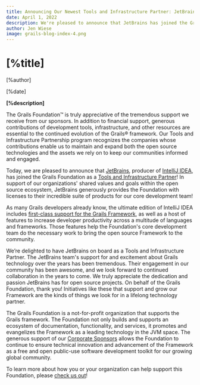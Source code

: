 ```yaml
---
title: Announcing Our Newest Tools and Infrastructure Partner: JetBrains
date: April 1, 2022
description: We're pleased to announce that JetBrains has joined the Grails Foundation as a Tools and Infrastructure Partner.
author: Jen Wiese
image: grails-blog-index-4.png
---
```


# [%title]

[%author]

[%date]

**[%description]**

The Grails Foundation™ is truly appreciative of the tremendous support we receive from our sponsors. In addition to financial support, generous contributions of development tools, infrastructure, and other resources are essential to the continued evolution of the Grails® framework. Our Tools and Infrastructure Partnership program recognizes the companies whose contributions enable us to maintain and expand both the open source technologies and the assets we rely on to keep our communities informed and engaged.

Today, we are pleased to announce that [JetBrains](https://www.jetbrains.com/), producer of [IntelliJ IDEA](https://www.jetbrains.com/idea/), has joined the Grails Foundation as a [Tools and Infrastructure Partner](https://grails.org/foundation/sponsor-list.html#infrastructure)! In support of our organizations' shared values and goals within the open source ecosystem, JetBrains generously provides the Foundation with licenses to their incredible suite of products for our core development team!

As many Grails developers already know, the ultimate edition of IntelliJ IDEA includes [first-class support for the Grails Framework](https://www.jetbrains.com/help/idea/getting-started-with-grails3.html), as well as a host of features to increase developer productivity across a multitude of languages and frameworks. Those features help the Foundation's core development team do the necessary work to bring the open source Framework to the community.

We’re delighted to have JetBrains on board as a Tools and Infrastructure Partner. The JetBrains team's support for and excitement about Grails technology over the years has been tremendous. Their engagement in our community has been awesome, and we look forward to continued collaboration in the years to come. We truly appreciate the dedication and passion JetBrains has for open source projects. On behalf of the Grails Foundation, thank you! Initiatives like these that support and grow our Framework are the kinds of things we look for in a lifelong technology partner. 

The Grails Foundation is a not-for-profit organization that supports the Grails framework. The Foundation not only builds and supports an ecosystem of documentation, functionality, and services, it promotes and evangelizes the Framework as a leading technology in the JVM space. The generous support of our [Corporate Sponsors](https://grails.org/foundation/sponsorship.html#corporate) allows the Foundation to continue to ensure technical innovation and advancement of the Framework as a free and open public-use software development toolkit for our growing global community.

To learn more about how you or your organization can help support this Foundation, please [check us out](https://grails.org/foundation/)!